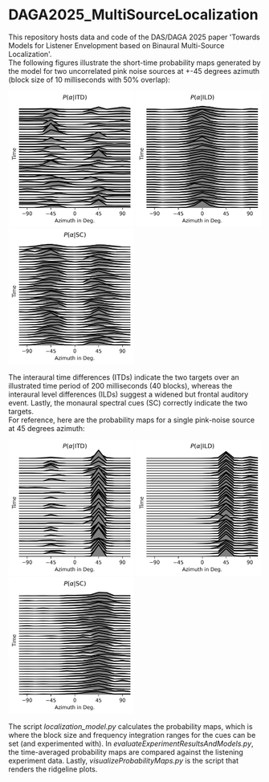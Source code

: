 # DAGA2025_MultiSourceLocalization
This repository hosts data and code of the DAS/DAGA 2025 paper 'Towards Models for Listener Envelopment based on Binaural Multi-Source Localization'. <br/>
The following figures illustrate the short-time probability maps generated by the model for two uncorrelated pink noise sources at +-45 degrees azimuth (block size of 10 milliseconds with 50% overlap):


<img src="/Figures/P_ITD.png" alt="drawing" width="250"/> <img src="/Figures/P_ILD.png" alt="drawing" width="250"/> <img src="/Figures/P_SC.png" alt="drawing" width="250"/>

The interaural time differences (ITDs) indicate the two targets over an illustrated time period of 200 milliseconds (40 blocks), whereas the interaural level differences (ILDs) suggest a widened but frontal auditory event. Lastly, the monaural spectral cues (SC) correctly indicate the two targets. <br/>
For reference, here are the probability maps for a single pink-noise source at 45 degrees azimuth:

<img src="/Figures/P_ITD_45DEG.png" alt="drawing" width="250"/> <img src="/Figures/P_ILD_45DEG.png" alt="drawing" width="250"/> <img src="/Figures/P_SC_45DEG.png" alt="drawing" width="250"/>

The script *localization_model.py* calculates the probability maps, which is where the block size and frequency integration ranges for the cues can be set (and experimented with).
In *evaluateExperimentResultsAndModels.py*, the time-averaged probability maps are compared against the listening experiment data. Lastly, *visualizeProbabilityMaps.py* is the script that renders the ridgeline plots. 
